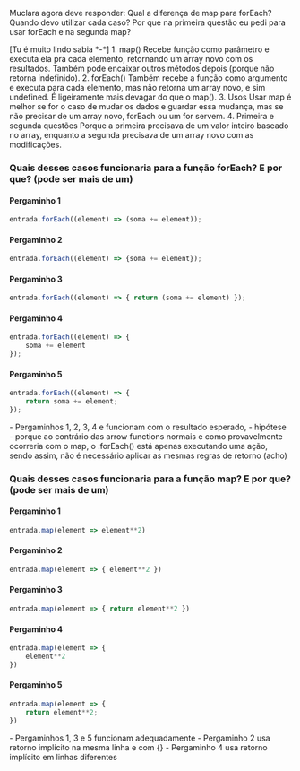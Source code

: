 Muclara agora deve responder:
Qual a diferença de map para forEach? Quando devo utilizar cada caso?
Por que na primeira questão eu pedi para usar forEach e na segunda map?

<Resposta da Blinda aqui S2>
[Tu é muito lindo sabia *-*]
1. map()
Recebe função como parâmetro e executa ela pra cada elemento, retornando um array novo com os resultados. Também pode encaixar outros métodos depois (porque não retorna indefinido).
2. forEach()
Também recebe a função como argumento e executa para cada elemento, mas não retorna um array novo, e sim undefined. É ligeiramente mais devagar do que o map().
3. Usos
Usar map é melhor se for o caso de mudar os dados e guardar essa mudança, mas se não precisar de um array novo, forEach ou um for servem.
4. Primeira e segunda questões
Porque a primeira precisava de um valor inteiro baseado no array, enquanto a segunda precisava de um array novo com as modificações.


### Quais desses casos funcionaria para a função forEach? E por que? (pode ser mais de um)

#### Pergaminho 1

```javascript
entrada.forEach((element) => (soma += element));
```

#### Pergaminho 2

```javascript
entrada.forEach((element) => {soma += element});
```

#### Pergaminho 3

```javascript
entrada.forEach((element) => { return (soma += element) });
```

#### Pergaminho 4

```javascript
entrada.forEach((element) => { 
	soma += element
});
```

#### Pergaminho 5

```javascript
entrada.forEach((element) => { 
	return soma += element;
});
```

<Resposta da Blinda aqui S2>
- Pergaminhos 1, 2, 3, 4 e funcionam com o resultado esperado, - hipótese - porque ao contrário das arrow functions normais e como provavelmente ocorreria com o map, o .forEach() está apenas executando uma ação, sendo assim, não é necessário aplicar as mesmas regras de retorno (acho)


### Quais desses casos funcionaria para a função map? E por que? (pode ser mais de um)

#### Pergaminho 1

```javascript
entrada.map(element => element**2)
```

#### Pergaminho 2

```javascript
entrada.map(element => { element**2 })
```

#### Pergaminho 3

```javascript
entrada.map(element => { return element**2 })
```

#### Pergaminho 4

```javascript
entrada.map(element => {
	element**2
})
```

#### Pergaminho 5

```javascript
entrada.map(element => {
	return element**2;
})
```


<Resposta da Blinda aqui S2>
- Pergaminhos 1, 3 e 5 funcionam adequadamente 
- Pergaminho 2 usa retorno implícito na mesma linha e com {}
- Pergaminho 4 usa retorno implícito em linhas diferentes